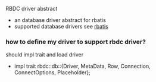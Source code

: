 RBDC driver abstract

* an database driver abstract for rbatis
* supported database drivers see [rbatis](https://github.com/rbatis/rbatis)

### how to define my driver to support rbdc driver?
should impl trait and load driver
* impl trait rbdc::db::{Driver, MetaData, Row, Connection, ConnectOptions, Placeholder};